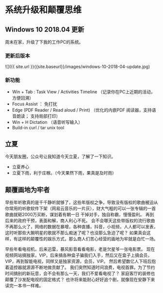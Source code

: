 # 系统升级和颠覆思维

## Windows 10 2018.04 更新

周末在家，升级了下我的工作PC的系统。

### 更新后版本

![]({{ site.url }}{{site.baseurl}}/images/windows-10-2018-04-update.jpg)

### 新功能

- Win + Tab  :  Task View / Activities Timeline  （记录你在PC上近期的活动，方便回溯）
- Focus Assist ： 免打扰
- Edge (PDF Reader / Read aloud / Print) （优化的内嵌PDF 阅读器，支持语音朗读； 支持局部打印）
- Win + H Dictation （语音听写输入）
- Build-in curl / tar unix tool

## 立夏

今天朋友圈，公众号让我知道今天立夏，了解了一下知识。

- 立夏养心
- 立夏下雨，利于庄稼。（今天果然下雨，果真是及时雨）

## 颠覆画地为牢者

早些年听歌真的是千千静听就够了，这些年版权之争，导致没有版权的歌曲被迫从你常用的听歌软件下架（网易云音乐的一片灰），财大气粗的可以一张专辑的一首歌曲就砸2000万买断，谋划着有朝一日
干掉对手，独自称霸，慢慢盈利。 再到后来的政府干预，表面和解，商人利心不死。
会不会哪天这些带版权的流行歌曲不再那么火了，网络的数据在暴增，各种直播，抖音，小视频，人人都可以发表，这时听那些大腕明星的歌就不那么痴迷了呢？也没那么急迫了呢？
如果真会这样，有这样的颠覆性的娱乐方式，那么商人们苦心经营的画地为牢就是白忙一场。

早些年看电视机，后来迅雷，暴风影音看看电影，老是欠星爷一张电影票。
现在视频网站搞独家，VIP，后来搞各种盒子骗我们入手，然后又在盒子上搞会员，VIP，再到智能电视，同样又是独家资源，会员，VIP。
然后希望数亿人下班后抱着遥控器就源源不断地做贡献了。
我们突然知道时间浪费，电视首罪。为了节约时间搞别的新玩意，会不会有那么一天，我们不爱看电视了？ 家庭客厅的装修也颠覆了沙发配电视的固定格式？
也许将来能耐心好好追个剧，就像现在安静下来读完一本书一样难。